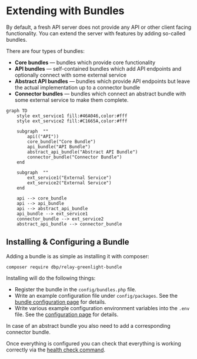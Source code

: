 # Extending with Bundles

By default, a fresh API server does not provide any API or other client facing
functionality. You can extend the server with features by adding so-called
bundles.

There are four types of bundles:

* **Core bundles** — bundles which provide core functionality
* **API bundles** — self-contained bundles which add API endpoints and
  optionally connect with some external service
* **Abstract API bundles** — bundles which provide API endpoints but leave the
  actual implementation up to a connector bundle
* **Connector bundles** — bundles which connect an abstract bundle with some
  external service to make them complete.

```mermaid
graph TD
    style ext_service1 fill:#46A046,color:#fff
    style ext_service2 fill:#C1665A,color:#fff

    subgraph  ""
        api(("API"))
        core_bundle("Core Bundle")
        api_bundle("API Bundle")
        abstract_api_bundle("Abstract API Bundle")
        connector_bundle("Connector Bundle")
    end

    subgraph  ""
        ext_service1("External Service")
        ext_service2("External Service")
    end

    api --> core_bundle
    api --> api_bundle
    api --> abstract_api_bundle
    api_bundle --> ext_service1
    connector_bundle --> ext_service2
    abstract_api_bundle --> connector_bundle
```

## Installing & Configuring a Bundle

Adding a bundle is as simple as installing it with composer:

```shell
composer require dbp/relay-greenlight-bundle
```

Installing will do the following things:

* Register the bundle in the `config/bundles.php` file.
* Write an example configuration file under `config/packages`. See the [bundle
  configuration page](./bundle_config.md) for details.
* Write various example configuration environment variables into the `.env`
  file. See the [configuration page](./config.md) for details.

In case of an abstract bundle you also need to add a corresponding connector
bundle.

Once everything is configured you can check that everything is working correctly
via the [health check command](./health_checks.md).

